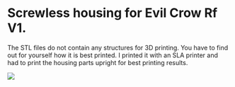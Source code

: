 # Screwless housing for Evil Crow Rf V1.

The STL files do not contain any structures for 3D printing. 
You have to find out for yourself how it is best printed. 
I printed it with an SLA printer and had to print the housing parts upright for best printing results.


<img src="https://github.com/joelsernamoreno/EvilCrow-RF/tree/main/3D_Case_Satan/img/ECRF_CASE.png"/>
